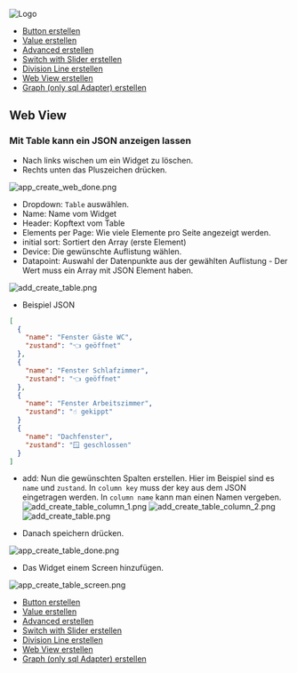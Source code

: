 ![Logo](../../admin/hiob.png)

-   [Button erstellen](button.md)
-   [Value erstellen](value.md)
-   [Advanced erstellen](advanced.md)
-   [Switch with Slider erstellen](switch_w_slider.md)
-   [Division Line erstellen](division.md)
-   [Web View erstellen](webview.md)
-   [Graph (only sql Adapter) erstellen](graph.md)

## Web View

### Mit Table kann ein JSON anzeigen lassen

- Nach links wischen um ein Widget zu löschen.
- Rechts unten das Pluszeichen drücken.

![app_create_web_done.png](img/app_create_web_done.png)


- Dropdown: `Table` auswählen.
- Name: Name vom Widget
- Header: Kopftext vom Table
- Elements per Page: Wie viele Elemente pro Seite angezeigt werden.
- initial sort: Sortiert den Array (erste Element)
- Device: Die gewünschte Auflistung wählen.
- Datapoint: Auswahl der Datenpunkte aus der gewählten Auflistung - Der Wert muss ein Array mit JSON Element haben.

![add_create_table.png](img/add_create_table.png)

- Beispiel JSON
```json
[
  {
    "name": "Fenster Gäste WC",
    "zustand": "👈 geöffnet"
  },
  {
    "name": "Fenster Schlafzimmer",
    "zustand": "👈 geöffnet"
  },
  {
    "name": "Fenster Arbeitszimmer",
    "zustand": "☝️ gekippt"
  }
  {
    "name": "Dachfenster",
    "zustand": "🪟 geschlossen"
  }
]
```

- add: Nun die gewünschten Spalten erstellen. Hier im Beispiel sind es `name` und `zustand`. In `column key` muss der key aus dem JSON eingetragen werden. In `column name` kann man einen Namen vergeben.
![add_create_table_column_1.png](img/add_create_table_column_1.png)
![add_create_table_column_2.png](img/add_create_table_column_2.png)
![add_create_table.png](img/add_create_table_column.png)

- Danach speichern drücken.

![app_create_table_done.png](img/app_create_table_done.png)

- Das Widget einem Screen hinzufügen.

![app_create_table_screen.png](img/add_create_table_screen.png)


-   [Button erstellen](button.md)
-   [Value erstellen](value.md)
-   [Advanced erstellen](advanced.md)
-   [Switch with Slider erstellen](switch_w_slider.md)
-   [Division Line erstellen](division.md)
-   [Web View erstellen](webview.md)
-   [Graph (only sql Adapter) erstellen](graph.md)